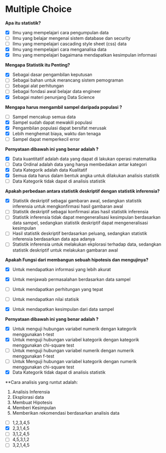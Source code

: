 # Multiple Choice
 
 **Apa itu statistik?**
- [x] Ilmu yang mempelajari cara pengumpulan data
- [ ] Ilmu yang belajar mengenai sistem database dan security
- [ ] Ilmu yang mempelajari cascading style sheet (css) data
- [x] Ilmu yang mempelajari cara menganalisa data
- [x] Ilmu yang mempelajari bagaimana mendapatkan kesimpulan informasi

**Mengapa Statistik itu Penting?**
 - [x] Sebagai dasar pengambilan keputusan
 - [ ] Sebagai bahan untuk merancang sistem pemograman
 - [ ] Sebagai alat perhitungan
 - [ ] Sebagai fondasi awal belajar data engineer
 - [x] Sebagai materi penunjang Data Science

**Mengapa harus mengambil sampel daripada populasi ?**
 - [ ] Sampel mencakup semua data
 - [x] Sampel sudah dapat mewakili populasi
 - [x] Pengambilan populasi dapat bersifat merusak
 - [x] Lebih menghemat biaya, waktu dan tenaga
 - [ ] Sampel dapat memperkecil error

**Pernyataan dibawah ini yang benar adalah ?**
 - [x] Data kuantitatif adalah data yang dapat di lakukan operasi matematika
 - [ ] Data Ordinal adalah data yang hanya membedakan antar kategori
 - [x] Data Kategorik adalah data Kualitatif
 - [x] Semua data harus dalam bentuk angka untuk dilakukan analisis statistik
 - [ ] Data Kategorik tidak dapat di analisis statistik

**Apakah perbedaan antara statistik deskriptif dengan statistik inferensia?**
 - [x] Statistik deskriptif sebagai gambaran awal, sedangkan statistik inferensia untuk mengkonfirmasi hasil gambaran awal
 - [ ] Statistik deskriptif sebagai konfirmasi atas hasil statistik inferensia
 - [ ] Statistik inferensia tidak dapat mengeneralisasi kesimpulan berdasarkan data sampel, sedangkan statistik deskriptif dapat mengeneralisasi kesimpulan
 - [ ] Hasil statistik deskriptif berdasarkan peluang, sedangkan statistik inferensia berdasarkan data apa adanya
 - [ ] Statistik inferensia untuk melakukan ekplorasi terhadap data, sedangkan statistik deskriptif untuk melakukan gambaran awal

**Apakah Fungsi dari membangun sebuah hipotesis dan mengujinya?**
 - [x] Untuk mendapatkan informasi yang lebih akurat
 - [x] Untuk menjawab permasalahan berdasarkan data sampel
 - [ ] Untuk mendapatkan perhitungan yang tepat
 - [ ] Untuk mendapatkan nilai statisik
 - [x] Untuk mendapatkan kesimpulan dari data sampel



**Pernyataan dibawah ini yang benar adalah ?**
 - [x] Untuk menguji hubungan variabel numerik dengan kategorik menggunakan t-test
 - [x] Untuk menguji hubungan variabel kategorik dengan kategorik menggunakan chi-square test
 - [ ] Untuk menguji hubungan variabel numerik dengan numerik menggunakan f-test
 - [ ] Untuk Menguji hubungan variabel kategorik dengan numerik menggunakan chi-square test
 - [x] Data Kategorik tidak dapat di analisis statistik

**Cara analisis yang runtut adalah:

1. Analisis Inferensia
2. Eksplorasi data
3. Membuat Hipotesis
4. Memberi Kesimpulan
5. Memberikan rekomendasi berdasarkan analisis data
- [ ] 1,2,3,4,5
- [x] 2,3,1,4,5
- [ ] 3,1,2,4,5
- [ ] 4,5,3,1,2
- [ ] 3,2,1,4,5
